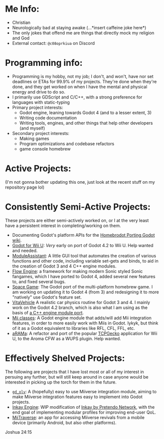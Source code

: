 # Me Info:
* Christian
* Neurologically bad at staying awake (...\*insert caffeine joke here\*)
* The only jokes that offend me are things that directly mock my religion and God
* External contact: `@c08oprkiua` on Discord

# Programming info:
* Programming is my hobby, not my job; I don't, and won't, have nor set deadlines or ETAs for 99.9% of my projects. They're done when they're done, and they get worked on when I have the mental and physical energy and drive to do so.
* I primarily use GDScript and C/C++, with a strong preference for languages with static-typing
* Primary project interests:
  * Godot engine, leaning towards Godot 4 (and to a lesser extent, 3)
  * Writing code documentation
  * Writing tools, engines, and other things that help other developers (and myself)
* Secondary project interests:
  * Making games
  * Program optimizations and codebase refactors
  * game console homebrew

# Active Projects:
(I'm not gonna bother updating this one, just look at the recent stuff on my repository page lol)

# Consistently Semi-Active Projects:
These projects are either semi-actively worked on, or I at the very least have a persistent interest in completing/working on them. 
* Documenting Godot's platform APIs for the [Homebrodot Porting Godot wiki](https://github.com/Homebrodot/Godot/wiki/Porting-Godot).
* [Godot for Wii U](https://github.com/Homebrodot/platform-wiiu): *Very* early on port of Godot 4.2 to Wii U. Help wanted and needed.
* [ModuleAssistant](https://github.com/c08oprkiua/ModuleAssistant): A little GUI tool that automates the creation of various functions and other code, including variable set-gets and binds, to aid in the creation of Godot 3 and 4 C++ engine modules.
* [Flow Engine](https://github.com/c08oprkiua/flow-engine): a framework for making modern Sonic styled Sonic fangames, which I have ported to Godot 4, added several new features to, and fixed several bugs.
* [Space Game](https://github.com/c08oprkiua/space-game-rewrite): The Godot port of the multi-platform homebrew game. I am working on updating it to Godot 4 (from 3) and redesigning it to more "natively" use Godot's feature set.
* [VitaVehicle](https://github.com/c08oprkiua/g-rcp2/tree/godot-4.0.3-conversion) A realistic car physics routine for Godot 3 and 4. I mainly work on the Godot 4.2 branch, which is also what I am using as the basis of [a C++ engine module port](https://github.com/c08oprkiua/vita_vehicle_cpp).
* [Mii classes](https://github.com/c08oprkiua/Godot-4-Mii-Classes): A Godot engine module that adds/will add Mii integration features, in order to more easily work with Miis in Godot. Iykyk, but think of it as a Godot equivalent to libraries like RFL, CFL, FFL, etc.
* [aRAMa](https://github.com/c08oprkiua/aRAMa): A refactor and port of the popular [TCPGecko](https://github.com/BullyWiiPlaza/tcpgecko) application for Wii U, to the Aroma CFW as a WUPS plugin. Help wanted.

# Effectively Shelved Projects:
The following are projects that I have lost most or all of my interest in persuing any further, but will still keep around in case anyone would be interested in picking up the torch for them in the future.
* [`gd_olv`](https://github.com/c08oprkiua/gd_olv): A (hopefully) easy to use Miiverse integration module, aiming to make Miiverse integration features easy to implement into Godot projects.
* [Inkay Engine](https://github.com/c08oprkiua/Inkay-engine): WIP modification of [Inkay by Pretendo Network](https://github.com/PretendoNetwork/Inkay), with the end goal of implementing modular profiles for improving end-user QoL.
* [MiiTraverse](https://github.com/c08oprkiua/miitraverse): an app for accessing Miiverse revivals from a mobile device (primarily Android, but also other platforms).

Joshua 24:15

<!--

-->
